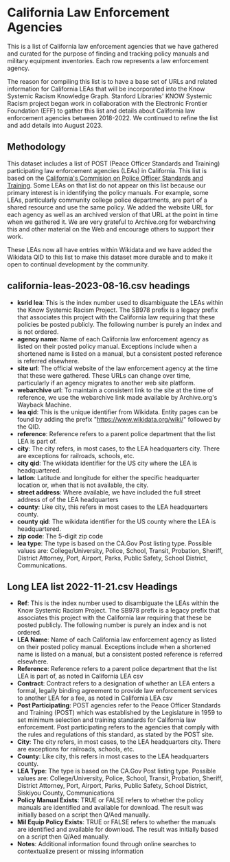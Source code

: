 # California Law Enforcement Agencies
This is a list of California law enforcement agencies that we have gathered and curated for the purpose of finding and tracking policy manuals and military equipment inventories. Each row represents a law enforcement agency.

The reason for compiling this list is to have a base set of URLs and related information for California LEAs that will be incorporated into the Know Systemic Racism Knowledge Graph. Stanford Libraries' KNOW Systemic Racism project began work in collaboration with the Electronic Frontier Foundation (EFF) to gather this list and details about California law enforcement agencies between 2018-2022. We continued to refine the list and add details into August 2023.

## Methodology
This dataset includes a list of POST (Peace Officer Standards and Training) participating law enforcement agencies (LEAs) in California. This list is based on the [California's Commision on Police Officer Standards and Training](https://post.ca.gov/le-agencies). Some LEAs on that list do not appear on this list because our primary interest is in identifying the policy manuals. For example, some LEAs, particularly community college police departments, are part of a shared resource and use the same policy. We added the website URL for each agency as well as an archived version of that URL at the point in time when we gathered it. We are very grateful to Archive.org for webarchving this and other material on the Web and encourage others to support their work. 

These LEAs now all have entries within Wikidata and we have added the Wikidata QID to this list to make this dataset more durable and to make it open to continual development by the community.



## california-leas-2023-08-16.csv headings
- **ksrid lea**: This is the index number used to disambiguate the LEAs within the Know Systemic Racism Project. The SB978 prefix is a legacy prefix that associates this project with the California law requiring that these policies be posted publicly. The following number is purely an index and is not ordered. 
- **agency name**: Name of each California law enforcement agency as listed on their posted policy manual. Exceptions include when a shortened name is listed on a manual, but a consistent posted reference is referred elsewhere.
- **site url**: The official website of the law enforcement agency at the time that these were gathered. These URLs can change over time, particularly if an agency migrates to another web site platform.
- **webarchive url**: To maintain a consistent link to the site at the time of reference, we use the webarchive link made available by Archive.org's Wayback Machine. 
- **lea qid**: This is the unique identifier from Wikidata. Entity pages can be found by adding the prefix "https://www.wikidata.org/wiki/" followed by the QID.
- **reference**: Reference refers to a parent police department that the list LEA is part of.
- **city**: The city refers, in most cases, to the LEA headquarters city. There are exceptions for railroads, schools, etc.
- **city qid**: The wikidata identifier for the US city where the LEA is headquartered.
- **latlon**: Latitude and longitude for either the specific headquarter location or, when that is not available, the city.
- **street address**: Where available, we have included the full street address of of the LEA headquarters
- **county**: Like city, this refers in most cases to the LEA headquarters county.
- **county qid**: The wikidata identifier for the US county where the LEA is headquartered.
- **zip code**: The 5-digit zip code
- **lea type**: The type is based on the CA.Gov Post listing type. Possible values are: College/University, Police, School, Transit, Probation, Sheriff, District Attorney, Port, Airport, Parks, Public Safety, School District, Communications.


## Long LEA list 2022-11-21.csv Headings
- **Ref**: This is the index number used to disambiguate the LEAs within the Know Systemic Racism Project. The SB978 prefix is a legacy prefix that associates this project with the California law requiring that these be posted publicly. The following number is purely an index and is not ordered. 
- **LEA Name**: Name of each California law enforcement agency as listed on their posted policy manual. Exceptions include when a shortened name is listed on a manual, but a consistent posted reference is referred elsewhere.
- **Reference**: Reference refers to a parent police department that the list LEA is part of, as noted in California LEA csv
- **Contract**: Contract refers to a designation of whether an LEA enters a formal, legally binding agreement to provide law enforcement services to another LEA for a fee, as noted in California LEA csv
- **Post Participating**: POST agencies refer to the Peace Officer Standards and Training (POST) which was established by the Legislature in 1959 to set minimum selection and training standards for California law enforcement. Post participating refers to the agencies that comply with the rules and regulations of this standard, as stated by the POST site.
- **City**: The city refers, in most cases, to the LEA headquarters city. There are exceptions for railroads, schools, etc.
- **County**: Like city, this refers in most cases to the LEA headquarters county.
- **LEA Type**: The type is based on the CA.Gov Post listing type. Possible values are: College/University, Police, School, Transit, Probation, Sheriff, District Attorney, Port, Airport, Parks, Public Safety, School District, Siskiyou County, Communications
- **Policy Manual Exists**: TRUE or FALSE refers to whether the policy manuals are identified and available for download. The result was initially based on a script then Q/Aed manually.
- **Mil Equip Policy Exists**: TRUE or FALSE refers to whether the manuals are identified and available for download. The result was initially based on a script then Q/Aed manually.
- **Notes**: Additional information found through online searches to contextualize present or missing information


